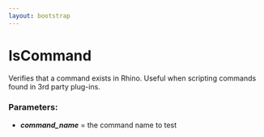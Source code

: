 ```yaml
---
layout: bootstrap
---
```


# IsCommand

Verifies that a command exists in Rhino. Useful when scripting commands
        found in 3rd party plug-ins.
        

### Parameters:

- ***command_name*** = the command name to test
        


